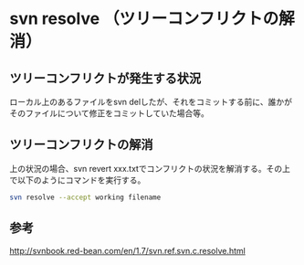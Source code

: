 ﻿# svn resolve （ツリーコンフリクトの解消）

## ツリーコンフリクトが発生する状況
ローカル上のあるファイルをsvn delしたが、それをコミットする前に、誰かがそのファイルについて修正をコミットしていた場合等。

## ツリーコンフリクトの解消
上の状況の場合、svn revert xxx.txtでコンフリクトの状況を解消する。その上で以下のようにコマンドを実行する。

```bash
svn resolve --accept working filename
```

## 参考
http://svnbook.red-bean.com/en/1.7/svn.ref.svn.c.resolve.html
